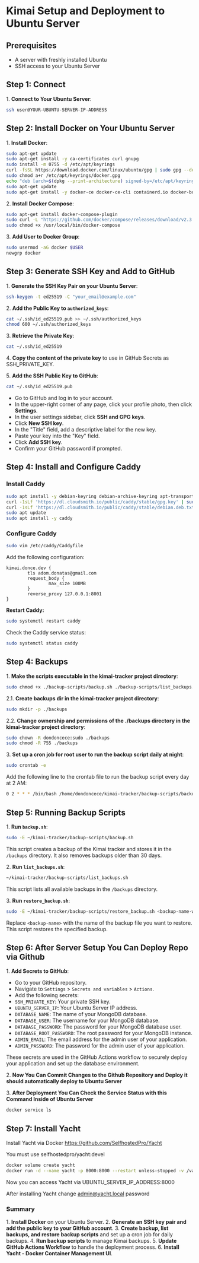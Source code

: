 # Kimai Setup and Deployment to Ubuntu Server

## Prerequisites

- A server with freshly installed Ubuntu
- SSH access to your Ubuntu Server

## Step 1: Connect

1\. **Connect to Your Ubuntu Server**:
```sh
ssh user@YOUR-UBUNTU-SERVER-IP-ADDRESS
```

## Step 2: Install Docker on Your Ubuntu Server
1\. **Install Docker**:
```sh
sudo apt-get update
sudo apt-get install -y ca-certificates curl gnupg
sudo install -m 0755 -d /etc/apt/keyrings
curl -fsSL https://download.docker.com/linux/ubuntu/gpg | sudo gpg --dearmor -o /etc/apt/keyrings/docker.gpg
sudo chmod a+r /etc/apt/keyrings/docker.gpg
echo "deb [arch=$(dpkg --print-architecture) signed-by=/etc/apt/keyrings/docker.gpg] https://download.docker.com/linux/ubuntu $(lsb_release -cs) stable" | sudo tee /etc/apt/sources.list.d/docker.list > /dev/null
sudo apt-get update
sudo apt-get install -y docker-ce docker-ce-cli containerd.io docker-buildx-plugin
```

2\. **Install Docker Compose**:
```sh
sudo apt-get install docker-compose-plugin
sudo curl -L "https://github.com/docker/compose/releases/download/v2.3.3/docker-compose-$(uname -s)-$(uname -m)" -o /usr/local/bin/docker-compose
sudo chmod +x /usr/local/bin/docker-compose
```

3\. **Add User to Docker Group**:
```sh
sudo usermod -aG docker $USER
newgrp docker
```

## Step 3: Generate SSH Key and Add to GitHub
1\. **Generate the SSH Key Pair on your Ubuntu Server**:
```sh
ssh-keygen -t ed25519 -C "your_email@example.com"
```

2\. **Add the Public Key to `authorized_keys`**:
```sh
cat ~/.ssh/id_ed25519.pub >> ~/.ssh/authorized_keys
chmod 600 ~/.ssh/authorized_keys
```

3\. **Retrieve the Private Key**:
```sh
cat ~/.ssh/id_ed25519
```

4\. **Copy the content of the private key** to use in GitHub Secrets as SSH_PRIVATE_KEY.

5\. **Add the SSH Public Key to GitHub**:
```sh
cat ~/.ssh/id_ed25519.pub
```
- Go to GitHub and log in to your account.
- In the upper-right corner of any page, click your profile photo, then click **Settings**.
- In the user settings sidebar, click **SSH and GPG keys**.
- Click **New SSH key**.
- In the "Title" field, add a descriptive label for the new key.
- Paste your key into the "Key" field.
- Click **Add SSH key**.
- Confirm your GitHub password if prompted.

## Step 4: Install and Configure Caddy

### Install Caddy

```sh
sudo apt install -y debian-keyring debian-archive-keyring apt-transport-https
curl -1sLf 'https://dl.cloudsmith.io/public/caddy/stable/gpg.key' | sudo gpg --dearmor -o /usr/share/keyrings/caddy-stable-archive-keyring.gpg
curl -1sLf 'https://dl.cloudsmith.io/public/caddy/stable/debian.deb.txt' | sudo tee /etc/apt/sources.list.d/caddy-stable.list
sudo apt update
sudo apt install -y caddy
```

### Configure Caddy

```sh
sudo vim /etc/caddy/Caddyfile
```

Add the following configuration:

```caddyfile
kimai.donce.dev {
        tls adom.donatas@gmail.com
        request_body {
                max_size 100MB
        }
        reverse_proxy 127.0.0.1:8001
}
```

**Restart Caddy:**

```sh
sudo systemctl restart caddy
```

Check the Caddy service status:

```sh
sudo systemctl status caddy
```

## Step 4: Backups

1\. **Make the scripts executable in the kimai-tracker project directory**:
```sh
sudo chmod +x ./backup-scripts/backup.sh ./backup-scripts/list_backups.sh ./backup-scripts/restore_backup.sh
```

2.1\. **Create backups dir in the kimai-tracker project directory**:
```sh
sudo mkdir -p ./backups
```

2.2\. **Change ownership and permissions of the ./backups directory in the kimai-tracker project directory**:
```sh
sudo chown -R dondoncece:sudo ./backups
sudo chmod -R 755 ./backups
```

3\. **Set up a cron job for root user to run the backup script daily at night**:
```sh
sudo crontab -e
```

Add the following line to the crontab file to run the backup script every day at 2 AM:
```sh
0 2 * * * /bin/bash /home/dondoncece/kimai-tracker/backup-scripts/backup.sh
```

## Step 5: Running Backup Scripts
1\. **Run `backup.sh`**:
```sh
sudo -E ~/kimai-tracker/backup-scripts/backup.sh
```
This script creates a backup of the Kimai tracker and stores it in the `/backups` directory. It also removes backups older than 30 days.

2\. **Run `list_backups.sh`**:
```sh
~/kimai-tracker/backup-scripts/list_backups.sh
```
This script lists all available backups in the `/backups` directory.

3\. **Run `restore_backup.sh`**:
```sh
sudo -E ~/kimai-tracker/backup-scripts/restore_backup.sh <backup-name-with-full-path>
```
Replace `<backup-name>` with the name of the backup file you want to restore. This script restores the specified backup.

## Step 6: After Server Setup You Can Deploy Repo via Github

1\. **Add Secrets to GitHub**:
- Go to your GitHub repository.
- Navigate to `Settings` > `Secrets and variables` > `Actions`.
- Add the following secrets:
- `SSH_PRIVATE_KEY`: Your private SSH key.
- `UBUNTU_SERVER_IP`: Your Ubuntu Server IP address.
- `DATABASE_NAME`: The name of your MongoDB database.
- `DATABASE_USER`: The username for your MongoDB database.
- `DATABASE_PASSWORD`: The password for your MongoDB database user.
- `DATABASE_ROOT_PASSWORD`: The root password for your MongoDB instance.
- `ADMIN_EMAIL`: The email address for the admin user of your application.
- `ADMIN_PASSWORD`: The password for the admin user of your application.

These secrets are used in the GitHub Actions workflow to securely deploy your application and set up the database environment.

2\. **Now You Can Commit Changes to the Github Repository and Deploy it should automatically deploy to Ubuntu Server**

3\. **After Deployment You Can Check the Service Status with this Command Inside of Ubuntu Server**
```sh
docker service ls
```

## Step 7: Install Yacht

Install Yacht via Docker https://github.com/SelfhostedPro/Yacht

You must use selfhostedpro/yacht:devel
```sh
docker volume create yacht
docker run -d --name yacht -p 8000:8000 --restart unless-stopped -v /var/run/docker.sock:/var/run/docker.sock -v yacht:/config selfhostedpro/yacht:devel
```

Now you can access Yacht via UBUNTU_SERVER_IP_ADDRESS:8000

After installing Yacht change admin@yacht.local password

### Summary

1\. **Install Docker** on your Ubuntu Server.
2\. **Generate an SSH key pair and add the public key to your GitHub account**.
3\. **Create backup, list backups, and restore backup scripts** and set up a cron job for daily backups.
4\. **Run backup scripts** to manage Kimai backups.
5\. **Update GitHub Actions Workflow** to handle the deployment process.
6\. **Install Yacht - Docker Container Management UI**.

